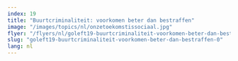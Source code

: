 ```yaml
---
index: 19
title: "Buurtcriminaliteit: voorkomen beter dan bestraffen"
image: "/images/topics/nl/onzetoekomstissociaal.jpg"
flyer: "/flyers/nl/goleft19-buurtcriminaliteit-voorkomen-beter-dan-bestraffen-0.pdf"
slug: "goleft19-buurtcriminaliteit-voorkomen-beter-dan-bestraffen-0"
lang: nl
---
```

